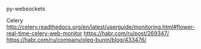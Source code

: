 py-websockets

Celery
http://celery.readthedocs.org/en/latest/userguide/monitoring.html#flower-real-time-celery-web-monitor
https://habr.com/ru/post/269347/
https://habr.com/ru/company/oleg-bunin/blog/433476/